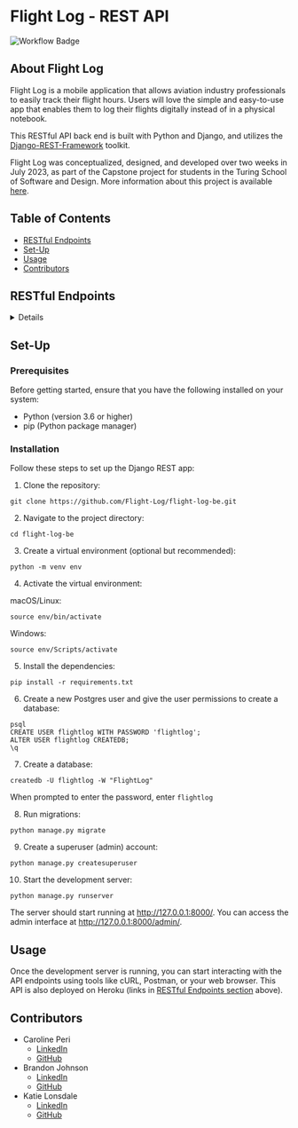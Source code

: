 # Flight Log - REST API

![Workflow Badge](https://github.com/Flight-Log/flight-log-be/actions/workflows/run-tests.yml/badge.svg)

## About Flight Log

Flight Log is a mobile application that allows aviation industry professionals to easily track their flight hours. Users will love the simple and easy-to-use app that enables them to log their flights digitally instead of in a physical notebook.

This RESTful API back end is built with Python and Django, and utilizes the [Django-REST-Framework](https://www.django-rest-framework.org/) toolkit.

Flight Log was conceptualized, designed, and developed over two weeks in July 2023, as part of the Capstone project for students in the Turing School of Software and Design.  More information about this project is available [here](https://mod4.turing.edu/projects/capstone/).

## Table of Contents

- [RESTful Endpoints](#restful-endpoints)
- [Set-Up](#set-up)
- [Usage](#usage)
- [Contributors](#contributors)

## RESTful Endpoints

<details close>

### [Get A User](https://flight-log-be-24cea5be4c8e.herokuapp.com/api/v1/users/1/)

<details close>

```http
GET /api/v1/users/:id/
```

<summary>  Details </summary>
<br>

Parameters: <br>

```
User ID
```

| Code | Description |
| :--- | :---------- |
| 200  | `OK`        |

Example Value:

```json
{
  "data": {
    "id": "1",
    "type": "user",
    "attributes": {
      "first_name": "Tom",
      "last_name": "Cruise"
    }
  }
}
```

| Code | Description |
| :--- | :---------- |
| 404  | `Not Found` |

Example Value:

```json
{
  "errors": [{ "detail": "User not found." }]
}
```

</details>

### [Get All Users](https://flight-log-be-24cea5be4c8e.herokuapp.com/api/v1/users/)

<details close>

```http
GET /api/v1/users/
```

<summary>  Details </summary>
<br>

Parameters: <br>

```
None
```

| Code | Description |
| :--- | :---------- |
| 200  | `OK`        |

Example Value:

```json
{
  "data": [
    {
      "id": "1",
      "type": "user",
      "attributes": {
        "first_name": "Tom",
        "last_name": "Cruise"
      }
    },
    {
      "id": "2",
      "type": "user",
      "attributes": {
        "first_name": "Miles",
        "last_name": "Teller"
      }
    }
  ]
}
```

</details>

### [Get All Flights for a User](https://flight-log-be-24cea5be4c8e.herokuapp.com/api/v1/users/1/flights/)

<details close>

```http
GET /api/v1/users/:id/flights/
```

<summary>  Details </summary>
<br>

Parameters: <br>

```
User ID
```

| Code | Description |
| :--- | :---------- |
| 200  | `OK`        |

Example Value:

```json
{
  "data": [
    {
      "id": "1",
      "type": "flight",
      "attributes": {
        "night_hours": "2.0",
        "day_hours": "1.0",
        "aircraft": "Boeing 737",
        "description": "smooth ride",
        "date": "2023-03-09",
        "start_location": "DEN",
        "end_location": "LAX",
        "role": "pilot"
      }
    },
    {
      "id": "2",
      "type": "flight",
      "attributes": {
        "night_hours": "4.0",
        "day_hours": "0.0",
        "aircraft": "Boeing 737",
        "description": "good visibility, some turbulence",
        "date": "2023-05-09",
        "start_location": "MIA",
        "end_location": "MSY",
        "role": "co-pilot"
      }
    },
    {
      "id": "3",
      "type": "flight",
      "attributes": {
        "night_hours": "9.0",
        "day_hours": "1.0",
        "aircraft": "Boeing 737",
        "description": "short ride",
        "date": "2023-04-31",
        "start_location": "ATL",
        "end_location": "DAL",
        "role": "pilot"
      }
    }
  ]
}
```

| Code | Description |
| :--- | :---------- |
| 404  | `Not Found` |

Example Value:

```json
{
  "errors": [{ "detail": "Invalid user id." }]
}
```

</details>

### Create a Flight

<details close>

```http
POST /api/v1/users/:id/flights/
```

<summary>  Details </summary>
<br>

Required Parameters: <br>

```
Aircraft, Date, Start Location, End Location, Role
```

Optional Parameters: <br>

```
Night Hours, Day Hours, Description
Note: Hours will default to 0 if left blank
```

| Code | Description |
| :--- | :---------- |
| 201  | `OK`        |

Example Value:

```json
{
  "data": {
    "id": "1",
    "type": "flight",
    "attributes": {
      "night_hours": "2.0",
      "day_hours": "1.0",
      "aircraft": "Boeing 737",
      "description": "minimal turbulence",
      "date": "2023-03-09",
      "start_location": "DEN",
      "end_location": "LAX",
      "role": "pilot"
    }
  }
}
```

| Code | Description            |
| :--- | :--------------------- |
| 422  | `Unprocessable Entity` |

Example Value:

```json
{
  "errors": [{ "detail": "All fields must be filled in." }]
}
```

</details>
</details>

## Set-Up

### Prerequisites

Before getting started, ensure that you have the following installed on your system:

- Python (version 3.6 or higher)
- pip (Python package manager)

### Installation

Follow these steps to set up the Django REST app:

1. Clone the repository:

```
git clone https://github.com/Flight-Log/flight-log-be.git
```

2. Navigate to the project directory:

```
cd flight-log-be
```

3. Create a virtual environment (optional but recommended):

```
python -m venv env
```

4. Activate the virtual environment:

macOS/Linux:

```
source env/bin/activate
```

Windows:

```
source env/Scripts/activate
```

5. Install the dependencies:

```
pip install -r requirements.txt
```

6. Create a new Postgres user and give the user permissions to create a database:

```
psql
CREATE USER flightlog WITH PASSWORD 'flightlog';
ALTER USER flightlog CREATEDB;
\q
```

7. Create a database:

```
createdb -U flightlog -W "FlightLog"
```

When prompted to enter the password, enter `flightlog`

8. Run migrations:

```
python manage.py migrate
```

9. Create a superuser (admin) account:

```
python manage.py createsuperuser
```

10. Start the development server:

```
python manage.py runserver
```

The server should start running at http://127.0.0.1:8000/. You can access the admin interface at http://127.0.0.1:8000/admin/.

## Usage

Once the development server is running, you can start interacting with the API endpoints using tools like cURL, Postman, or your web browser. This API is also deployed on Heroku (links in [RESTful Endpoints section](#restful-endpoints) above).

## Contributors

- Caroline Peri
  - [LinkedIn](https://www.linkedin.com/in/carolineperi/)
  - [GitHub](https://github.com/cariperi)
- Brandon Johnson
  - [LinkedIn](https://www.linkedin.com/in/brenicillin/)
  - [GitHub](https://github.com/brenicillin)
- Katie Lonsdale
  - [LinkedIn](https://www.linkedin.com/in/katie-lonsdale-7b215185/)
  - [GitHub](https://github.com/KatieLonsdale)
